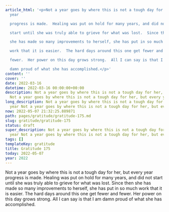 ```yaml
---
article_html: '<p>Not a year goes by where this is not a tough day for her, but every
  year

  progress is made.  Healing was put on hold for many years, and did not

  start until she was truly able to grieve for what was lost.  Since then

  she has made so many improvements to herself, she has put in so much

  work that it is easier.  The hard days around this one get fewer and

  fewer.  Her power on this day grows strong.  All I can say is that I am

  damn proud of what she has accomplished.</p>'
content: ''
cover: ''
date: 2022-03-16
datetime: 2022-03-16 00:00:00+00:00
description: Not a year goes by where this is not a tough day for her, but every year
  Not a year goes by where this is not a tough day for her, but every year
long_description: Not a year goes by where this is not a tough day for her, but every
  year Not a year goes by where this is not a tough day for her, but every year
now: 2022-05-07 21:32:25.889871
path: pages/gratitude/gratitude-175.md
slug: gratitude/gratitude-175
status: draft
super_description: Not a year goes by where this is not a tough day for her, but every
  year Not a year goes by where this is not a tough day for her, but every year
tags: []
templateKey: gratitude
title: Gratitude 175
today: 2022-05-07
year: 2022
---
```


Not a year goes by where this is not a tough day for her, but every year
progress is made.  Healing was put on hold for many years, and did not
start until she was truly able to grieve for what was lost.  Since then
she has made so many improvements to herself, she has put in so much
work that it is easier.  The hard days around this one get fewer and
fewer.  Her power on this day grows strong.  All I can say is that I am
damn proud of what she has accomplished.